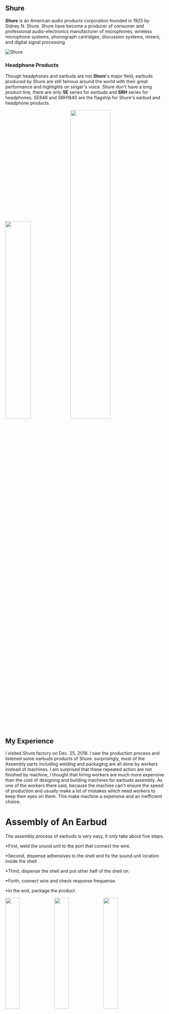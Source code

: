 ## Shure

**_Shure_** is an American audio products corporation founded in 1925 by Sidney N. Shure. Shure have become a producer of consumer and professional audio-electronics manufacturer of microphones, wireless microphone systems, phonograph cartridges, discussion systems, mixers, and digital signal processing

   
![Shure](https://encrypted-tbn0.gstatic.com/images?q=tbn:ANd9GcSd_ZUrJy8PUrolkrXhlu8HcaLd7SagcO9dIBkUdiLhp0gU5uk3)

### Headphone Products

Though headphones and earbuds are not **_Shure_**'s major field, earbuds produced by Shure are still famous around the world with their great performance and highlights on singer's voice. Shure don't have a long product line, there are only **SE** series for earbuds and **SRH** series for headphones. SE846 and SRH1840 are the flagship for Shure's earbud and headphone products.

<img src="http://www.proaudiosystems.co.uk/media/catalog/product/cache/1/image/1600x/9df78eab33525d08d6e5fb8d27136e95/s/h/shure-se846-cl-sound-isolating-headphones-with-quad-hidef-microdrivers-5ce.jpg" width="40%" height="40%"> <img src="https://images-na.ssl-images-amazon.com/images/I/819ueG%2BU2VL._SL1500_.jpg" width="50%" height="50%"> 

## My Experience

I visited Shure factory on Dec. 25, 2018. I saw the production process and listened some earbuds products of Shure. surprisingly, most of the Assembly parts including welding and packaging are all done by workers instead of machines. I am surprised that these repeated action are not finished by machine, I thought that hiring workers are much more expensive than the cost of designing and building machines for earbuds assembly. As one of the workers there said, because the machine can't ensure the speed of production and usually make a lot of mistakes which need workers to keep their eyes on them. This make machine a expensive and an inefficient choice.

# Assembly of An Earbud

The assembly process of earbuds is very easy, it only take about five steps. 

*First, weld the sound unit to the port that connect the wire.

*Second, dispense adhensives to the shell and fix the sound unit location inside the shell. 

*Third, dispense the shell and put other half of the shell on. 

*Forth, connect wire and check response frequense. 

*In the end, package the product.

   <img src="http://thyrsi.com/t6/647/1546345243x2890211732.jpg" width="30%" height="30%">    <img src="http://thyrsi.com/t6/647/1546345603x2890211732.jpg" width="30%" height="30%">  <img src="http://thyrsi.com/t6/647/1546345209x2890211732.jpg" width="30%" height="30%">  
